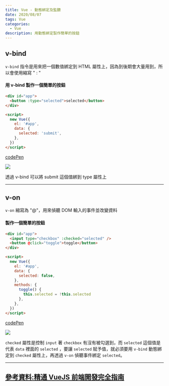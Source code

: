 ```yaml
---
title: Vue - 動態綁定及監聽
date: 2020/08/07
tags: Vue
categories:
  - Vue
description: 用動態綁定製作簡單的按鈕
---
```


## v-bind

`v-bind` 指令是用來把一個數值綁定到 HTML 屬性上，因為到後期會大量用到，所以會使用縮寫 " : "

<!-- more -->

#### 用 v-bind 製作一個簡單的按鈕

```html
<div id="app">
  <button :type="selected">selected</button>
</div>

<script>
  new Vue({
    el: '#app',
    data: {
      selected: 'submit',
    },
  })
</script>
```

[codePen](https://codepen.io/gleofgja/pen/bGEXQrj)

![](https://i.imgur.com/ph81atN.png)

透過 v-bind 可以將 submit 這個值綁到 type 屬性上

---

## v-on

`v-on` 縮寫為 "@"，用來偵聽 DOM 輸入的事件並改變資料

#### 製作一個簡單的按鈕

```html
<div id="app">
  <input type="checkbox" :checked="selected" />
  <button @click="toggle">toggle</button>
</div>

<script>
  new Vue({
    el: '#app',
    data: {
      selected: false,
    },
    methods: {
      toggle() {
        this.selected = !this.selected
      },
    },
  })
</script>
```

[codePen](https://codepen.io/gleofgja/pen/bGEXQrj?editors=1010)

![](https://i.imgur.com/9ciSSo0.png)

`checked` 屬性是控制 `input` 著 `checkbox` 有沒有被勾選到，而 `selected` 這個值是代表 `data` 裡面的 `selected` ，要讓 `selected` 賦予值，就必須要用 `v-bind` 動態綁定到 `checked` 屬性上，再透過 `v-on` 偵聽事件綁定 `selected`。

---

## [參考資料:精通 VueJS 前端開發完全指南](https://hiskio.com/courses/145)
